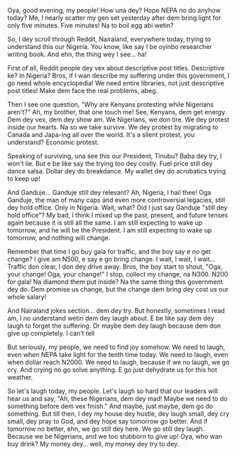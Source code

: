 Oya, good evening, my people! How una dey? Hope NEPA no do anyhow today? Me, I nearly scatter my gen set yesterday after dem bring light for only five minutes. Five minutes! Na to boil egg abi wetin?

So, I dey scroll through Reddit, Nairaland, everywhere today, trying to understand this our Nigeria. You know, like say I be oyinbo researcher writing book. And ehn, the thing wey I see… ha!

First of all, Reddit people dey vex about descriptive post titles. Descriptive ke? In Nigeria? Bros, if I wan describe my suffering under this government, I go need whole encyclopedia! We need entire libraries, not just descriptive post titles! Make dem face the real problems, abeg.

Then I see one question, "Why are Kenyans protesting while Nigerians aren't?" Ah, my brother, that one touch me! See, Kenyans, dem get energy. Dem dey vex, dem dey show am. We Nigerians, we don tire. We dey protest inside our hearts. Na so we take survive. We dey protest by migrating to Canada and Japa-ing all over the world. It's a silent protest, you understand? Economic protest.

Speaking of surviving, una see this our President, Tinubu? Baba dey try, I won't lie. But e be like say the trying too dey costly. Fuel price still dey dance salsa. Dollar dey do breakdance. My wallet dey do acrobatics trying to keep up!

And Ganduje… Ganduje still dey relevant? Ah, Nigeria, I hail thee! Oga Ganduje, the man of many caps and even more controversial legacies, still dey hold office. Only in Nigeria. Wait, what? Did I just say Ganduje "still dey hold office"? My bad, I think I mixed up the past, present, and future tenses again because it is still all the same. I am still expecting to wake up tomorrow, and he will be the President. I am still expecting to wake up tomorrow, and nothing will change.

Remember that time I go buy gala for traffic, and the boy say e no get change? I give am N500, e say e go bring change. I wait, I wait, I wait… Traffic don clear, I don dey drive away. Bros, the boy start to shout, "Oga, your change! Oga, your change!" I stop, collect my change, na N300. N200 for gala! Na diamond them put inside? Na the same thing this government dey do. Dem promise us change, but the change dem bring dey cost us our whole salary!

And Nairaland jokes section… dem dey try. But honestly, sometimes I read am, I no understand wetin dem dey laugh about. E be like say dem dey laugh to forget the suffering. Or maybe dem dey laugh because dem don give up completely. I can’t tell

But seriously, my people, we need to find joy somehow. We need to laugh, even when NEPA take light for the tenth time today. We need to laugh, even when dollar reach N2000. We need to laugh, because if we no laugh, we go cry. And crying no go solve anything. E go just dehydrate us for this hot weather.

So let's laugh today, my people. Let's laugh so hard that our leaders will hear us and say, "Ah, these Nigerians, dem dey mad! Maybe we need to do something before dem vex finish." And maybe, just maybe, dem go do something. But till then, I dey my house dey hustle, dey laugh small, dey cry small, dey pray to God, and dey hope say tomorrow go better. And if tomorrow no better, ehn, we go still dey here. We go still dey laugh. Because we be Nigerians, and we too stubborn to give up! Oya, who wan buy drink? My money dey… well, my money dey try to dey.